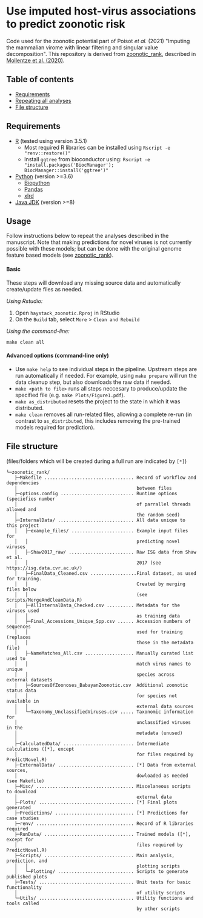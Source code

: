 # Use imputed host-virus associations to predict zoonotic risk

Code used for the zoonotic potential part of Poisot _et al._ (2021) "Imputing the mammalian virome with linear filtering and singular value decomposition". This repository is derived from [zoonotic_rank](https://github.com/Nardus/zoonotic_rank), described in [Mollentze et al. (2020)](https://doi.org/10.1101/2020.11.12.379917).



## Table of contents
- [Requirements](#requirements)
- [Repeating all analyses](#repeating-all-analyses)
- [File structure](#file-structure)



## Requirements
- [R](https://www.r-project.org/) (tested using version 3.5.1)
   - Most required R libraries can be installed using `Rscript -e "renv::restore()"`
   - Install `ggtree` from bioconductor using: `Rscript -e "install.packages('BiocManager'); BiocManager::install('ggtree')"`
- [Python](https://www.python.org/) (version >=3.6)
   - [Biopython](https://biopython.org/)
   - [Pandas](https://pandas.pydata.org/)
   - [xlrd](https://xlrd.readthedocs.io/en/latest/)
- [Java JDK](https://www.oracle.com/uk/java/technologies/javase-downloads.html) (version >=8)



## Usage

Follow instructions below to repeat the analyses described in the manuscript. Note that making predictions for novel viruses is not currently possible with these models; but can be done with the original genome feature based models (see [zoonotic_rank](https://github.com/Nardus/zoonotic_rank)).

#### Basic
These steps will download any missing source data and automatically create/update files as needed.

_Using Rstudio:_
1. Open `haystack_zoonotic.Rproj` in RStudio
2. On the `Build` tab, select `More` > `Clean and Rebuild`

_Using the command-line:_
```
make clean all
```

#### Advanced options (command-line only)

- Use `make help` to see individual steps in the pipeline. Upstream steps are run automatically if needed. For example, using `make prepare` will run the data cleanup step, but also downloads the raw data if needed.
- `make <path to file>` runs all steps neccesary to produce/update the specified file (e.g. `make Plots/Figure1.pdf`).
- `make as_distributed` resets the project to the state in which it was distributed.
- `make clean` removes all run-related files, allowing a complete re-run (in contrast to `as_distributed`, this includes removing the pre-trained models required for prediction).


## File structure
(files/folders which will be created during a full run are indicated by `[*]`)

```
└─zoonotic_rank/
   ├─Makefile ................................. Record of workflow and dependencies
   │                                            between files
   ├─options.config ........................... Runtime options (speciefies number
   │                                            of parrallel threads allowed and 
   │                                            the random seed)
   ├─InternalData/ ............................ All data unique to this project
   │   ├─example_files/ ....................... Example input files for 
   │   │                                        predicting novel viruses 
   │   ├─Shaw2017_raw/ ........................ Raw ISG data from Shaw et al. 
   │   │                                        2017 (see https://isg.data.cvr.ac.uk/)
   │   ├─FinalData_Cleaned.csv .................Final dataset, as used for training. 
   │   │                                        Created by merging files below 
   │   │                                        (see Scripts/MergeAndCleanData.R)
   │   ├─AllInternalData_Checked.csv .......... Metadata for the viruses used 
   │   │                                        as training data
   │   ├─Final_Accessions_Unique_Spp.csv ...... Accession numbers of sequences 
   │   │                                        used for training (replaces 
   │   │                                        those in the metadata file)
   │   ├─NameMatches_All.csv .................. Manually curated list used to 
   │   │                                        match virus names to unique 
   │   │                                        species across external datasets
   │   ├─SourcesOfZoonoses_BabayanZoonotic.csv  Additional zoonotic status data 
   │   │                                        for species not available in 
   │   │                                        external data sources
   │   └─Taxonomy_UnclassifiedViruses.csv ..... Taxonomic information for 
   │                                            unclassified viruses in the 
   │                                            metadata (unused)
   │
   ├─CalculatedData/ .......................... Intermediate calculations ([*], except 
   │                                            for files required by PredictNovel.R)
   ├─ExternalData/ ............................ [*] Data from external sources, 
   │                                            dowloaded as needed (see Makefile)
   ├─Misc/ .................................... Miscelaneous scripts to download 
   │                                            external data
   ├─Plots/ ................................... [*] Final plots generated
   ├─Predictions/ ............................. [*] Predictions for case studies
   ├─renv/ .................................... Record of R libraries required
   ├─RunData/ ................................. Trained models ([*], except for 
   │                                            files required by PredictNovel.R)
   ├─Scripts/ ................................. Main analysis, prediction, and 
   │   │                                        plotting scripts
   │   └─Plotting/ ............................ Scripts to generate published plots
   ├─Tests/ ................................... Unit tests for basic functionality 
   │                                            of utility scripts
   └─Utils/ ................................... Utility functions and tools called 
                                                by other scripts
```
